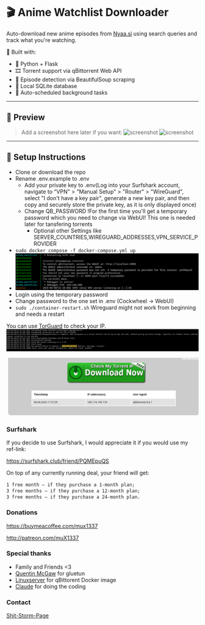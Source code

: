 # 🎬 Anime Watchlist Downloader
Auto-download new anime episodes from [Nyaa.si](https://nyaa.si) using search queries and track what you're watching.

🚀 Built with:
- 🐍 Python + Flask
- 🎞️ Torrent support via qBittorrent Web API
- 🧠 Episode detection via BeautifulSoup scraping
- 💾 Local SQLite database
- 🧰 Auto-scheduled background tasks

---

## 📸 Preview
> Add a screenshot here later if you want:
> ![screenshot](images/anime-watchlist.png)
> ![screenshot](images/anime-dash.png)

---

## 🔧 Setup Instructions

- Clone or download the repo
- Rename .env.example to .env 
    - Add your private key to .env(Log into your Surfshark account, navigate to "VPN" > "Manual Setup" > "Router" > "WireGuard", select "I don't have a key pair", generate a new key pair, and then copy and securely store the private key, as it is only displayed once)
    - Change QB_PASSWORD !For the first time you'll get a temporary password which you need to change via WebUI! This one is needed later for tansfering torrents
        - Optional other Settings like SERVER_COUNTRIES,WIREGUARD_ADDRESSES,VPN_SERVICE_PROVIDER
- ```sudo docker compose -f docker-compose.yml up```
- ![alt text](images/image.png)
- Login using the temporary password
- Change password to the one set in .env (Cockwheel -> WebUI)
- ```sudo ./container-restart.sh``` Wireguard might not work from beginning and needs a restart

You can use [TorGuard](https://torguard.net/checkmytorrentipaddress.php) to check your IP. 
![alt text](images/gluetun.png)

![alt text](images/checkip.png)


### Surfshark

If you decide to use Surfshark, I would appreciate it if you would use my ref-link:

https://surfshark.club/friend/PQMEpuQS

On top of any currently running deal, your friend will get:

    1 free month — if they purchase a 1-month plan;
    3 free months — if they purchase a 12-month plan;
    3 free months — if they purchase a 24-month plan.

### Donations

https://buymeacoffee.com/mux1337

http://patreon.com/muX1337

### Special thanks

- Family and Friends <3
- [Quentin McGaw](https://github.com/qdm12) for gluetun
- [Linuxserver](https://www.linuxserver.io/) for qBittorent Docker image
- [Claude](https://claude.ai/) for doing the coding

### Contact

[Shit-Storm-Page](https://x.com/MuxLeet)
